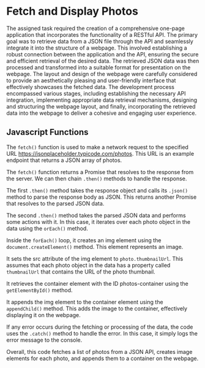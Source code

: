 # Fetch and Display Photos

The assigned task required the creation of a comprehensive one-page application that incorporates the functionality of a RESTful API. The primary goal was to retrieve data from a JSON file through the API and seamlessly integrate it into the structure of a webpage. This involved establishing a robust connection between the application and the API, ensuring the secure and efficient retrieval of the desired data. The retrieved JSON data was then processed and transformed into a suitable format for presentation on the webpage. The layout and design of the webpage were carefully considered to provide an aesthetically pleasing and user-friendly interface that effectively showcases the fetched data. The development process encompassed various stages, including establishing the necessary API integration, implementing appropriate data retrieval mechanisms, designing and structuring the webpage layout, and finally, incorporating the retrieved data into the webpage to deliver a cohesive and engaging user experience.

## Javascript Functions

The `fetch()` function is used to make a network request to the specified URL https://jsonplaceholder.typicode.com/photos. This URL is an example endpoint that returns a JSON array of photos.

The `fetch()` function returns a Promise that resolves to the response from the server. We can then chain `.then()` methods to handle the response.

The first `.then()` method takes the response object and calls its `.json()` method to parse the response body as JSON. This returns another Promise that resolves to the parsed JSON data.

The second `.then()` method takes the parsed JSON data and performs some actions with it. In this case, it iterates over each photo object in the data using the `orEach()` method.

Inside the `forEach()` loop, it creates an img element using the `document.createElement()` method. This element represents an image.

It sets the src attribute of the img element to `photo.thumbnailUrl`. This assumes that each photo object in the data has a property called `thumbnailUrl` that contains the URL of the photo thumbnail.

It retrieves the container element with the ID photos-container using the `getElementById()` method.

It appends the img element to the container element using the `appendChild()` method. This adds the image to the container, effectively displaying it on the webpage.

If any error occurs during the fetching or processing of the data, the code uses the `.catch()` method to handle the error. In this case, it simply logs the error message to the console.

Overall, this code fetches a list of photos from a JSON API, creates image elements for each photo, and appends them to a container on the webpage.
